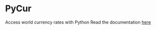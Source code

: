 # PyCur
Access world currency rates with Python
Read the documentation [here](http://magnusbrattlof.org/docs)
